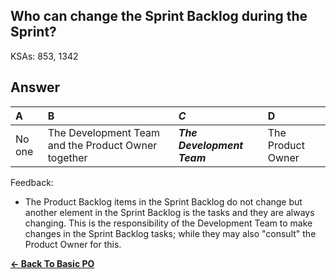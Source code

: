 ## Who can change the Sprint Backlog during the Sprint?

KSAs: 853, 1342

## Answer
| A | B | ***C*** | D |
| :--- | :--- | :--- | :--- |
| No one | The Development Team and the Product Owner together | ***The Development Team*** | The Product Owner |


Feedback:

- The Product Backlog items in the Sprint Backlog do not change but another element in the Sprint Backlog is the tasks and they are always changing. This is the responsibility of the Development Team to make changes in the Sprint Backlog tasks; while they may also "consult" the Product Owner for this.

[**<- Back To Basic PO**](../../../Basic_PO.md)

